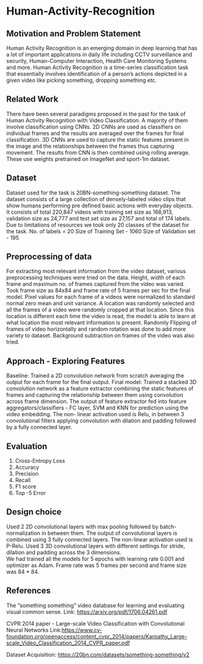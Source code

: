 # Human-Activity-Recognition

## Motivation and Problem Statement

Human Activity Recognition is an emerging domain in deep learning that has a lot of important applications in daily life including CCTV surveillance and security, Human-Computer Interaction, Health Care Monitoring Systems and more.
Human Activity Recognition is a time-series classification task that essentially involves identification of a person’s actions depicted in a given video like picking something, dropping something etc.

## Related Work

There have been several paradigms proposed in the past for the task of Human Activity Recognition with Video Classification. 
A majority of them involve classification using CNNs. 
2D CNNs are used as classifiers on individual frames and the results are averaged over the frames for final classification. 
3D CNNs are used to capture the static features present in the image and the relationships between the frames thus capturing movement. The results from CNN is then combined using rolling average. 
These use weights pretrained on ImageNet and sport-1m dataset.

## Dataset
Dataset used for the task is  20BN-something-something dataset.  The dataset consists of a large collection of densely-labeled video clips that show humans performing pre defined basic actions with everyday objects. It consists of total 220,847 videos with training set size as 168,913, validation size as 24,777 and test set size as 27,157 and total of 174 labels.
Due to limitations of resources we took only 20 classes of the dataset for the task.
No. of labels = 20
Size of Training Set - 1060
Size of Validation set - 195

## Preprocessing of data
For extracting most relevant information from the video dataset, various preprocessing techniques were tried on the data.
Height, width of each frame and maximum no. of frames captured from the video was varied. Took frame size as 84x84 and frame rate of 5 frames per sec for the final model.
Pixel values for each frame of a  videos were normalized to standard normal zero  mean and unit variance. 
A location was randomly selected and all the frames of a video were randomly cropped at that location. Since this location is different each time the video is read, the model is able to learn at what location the most relevant information is present.
Randomly Flipping of frames of video horizontally and random rotation was done to add more variety to dataset.
Background subtraction on frames of the video was also tried.

## Approach - Exploring Features
Baseline: Trained a 2D convolution network from scratch averaging the output for each frame for the final output.
Final model: Trained a stacked 3D convolution network as a feature extractor combining the static features of frames and capturing the relationship between them using convolution across frame dimension.  The output of feature extractor fed into feature aggregators/classifiers - FC layer, SVM and KNN for prediction using the video embedding.
The non- linear activation used is Relu, in between 3 convolutional filters applying convolution with dilation and padding followed by a fully connected layer.

## Evaluation
1. Cross-Entropy Loss  		
2. Accuracy				 
3. Precision
4. Recall
5. F1 score
6. Top -5 Error

## Design choice
Used 2 2D convolutional layers with max pooling followed by batch-normalization in between them. The output of convolutional layers is combined using 3 fully connected layers. The non-linear activation used is P-Relu.
Used 3 3D convolutional layers with different settings for stride, dilation and padding across the 3 dimensions.    
We had trained all the models for 5 epochs with learning rate 0.001 and optimizer as Adam.  Frame rate was 5 frames per second and frame size was 84 * 84.

## References
The “something something” video database for learning and evaluating visual common sense.
Link: https://arxiv.org/pdf/1706.04261.pdf

CVPR 2014 paper - Large-scale Video Classification with Convolutional Neural Networks
Link:https://www.cv-foundation.org/openaccess/content_cvpr_2014/papers/Karpathy_Large-scale_Video_Classification_2014_CVPR_paper.pdf

Dataset Acquisition: https://20bn.com/datasets/something-something/v2
